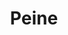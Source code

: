 ---
title: Peine
date: 
draft: false

# descripcion
description : Peine

materials: Plata 925

color: Plateado

dimensions: 1cm x 3cm

code: 02-14-0179

type: "Dijes"

categories: []

price: $2.270,00

# Images
# first image will be shown in the product page
images:
  # - image: "images/path_to_image"
  # La ubicacion de las imagenes es imagenes/Dijes/Dijes.Plata/02-14-0179-peine
  - image: "./images/dijes/plata/02-14-0179-peine.JPG"
---